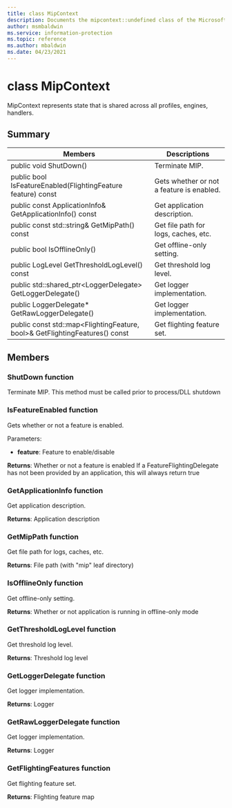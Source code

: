 ```yaml
---
title: class MipContext 
description: Documents the mipcontext::undefined class of the Microsoft Information Protection (MIP) SDK.
author: msmbaldwin
ms.service: information-protection
ms.topic: reference
ms.author: mbaldwin
ms.date: 04/23/2021
---
```


# class MipContext 
MipContext represents state that is shared across all profiles, engines, handlers.
  
## Summary
 Members                        | Descriptions                                
--------------------------------|---------------------------------------------
public void ShutDown()  |  Terminate MIP.
public bool IsFeatureEnabled(FlightingFeature feature) const  |  Gets whether or not a feature is enabled.
public const ApplicationInfo& GetApplicationInfo() const  |  Get application description.
public const std::string& GetMipPath() const  |  Get file path for logs, caches, etc.
public bool IsOfflineOnly()  |  Get offline-only setting.
public LogLevel GetThresholdLogLevel() const  |  Get threshold log level.
public std::shared_ptr\<LoggerDelegate\> GetLoggerDelegate()  |  Get logger implementation.
public LoggerDelegate* GetRawLoggerDelegate()  |  Get logger implementation.
public const std::map\<FlightingFeature, bool\>& GetFlightingFeatures() const  |  Get flighting feature set.
  
## Members
  
### ShutDown function
Terminate MIP.
This method must be called prior to process/DLL shutdown
  
### IsFeatureEnabled function
Gets whether or not a feature is enabled.

Parameters:  
* **feature**: Feature to enable/disable



  
**Returns**: Whether or not a feature is enabled
If a FeatureFlightingDelegate has not been provided by an application, this will always return true
  
### GetApplicationInfo function
Get application description.

  
**Returns**: Application description
  
### GetMipPath function
Get file path for logs, caches, etc.

  
**Returns**: File path (with "mip" leaf directory)
  
### IsOfflineOnly function
Get offline-only setting.

  
**Returns**: Whether or not application is running in offline-only mode
  
### GetThresholdLogLevel function
Get threshold log level.

  
**Returns**: Threshold log level
  
### GetLoggerDelegate function
Get logger implementation.

  
**Returns**: Logger
  
### GetRawLoggerDelegate function
Get logger implementation.

  
**Returns**: Logger
  
### GetFlightingFeatures function
Get flighting feature set.

  
**Returns**: Flighting feature map